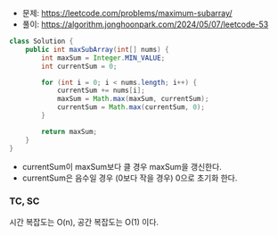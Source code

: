 - 문제: https://leetcode.com/problems/maximum-subarray/
- 풀이: https://algorithm.jonghoonpark.com/2024/05/07/leetcode-53

```java
class Solution {
    public int maxSubArray(int[] nums) {
        int maxSum = Integer.MIN_VALUE;
        int currentSum = 0;

        for (int i = 0; i < nums.length; i++) {
            currentSum += nums[i];
            maxSum = Math.max(maxSum, currentSum);
            currentSum = Math.max(currentSum, 0);
        }

        return maxSum;
    }
}
```

- currentSum이 maxSum보다 클 경우 maxSum을 갱신한다.
- currentSum은 음수일 경우 (0보다 작을 경우) 0으로 초기화 한다.

### TC, SC

시간 복잡도는 O(n), 공간 복잡도는 O(1) 이다.
